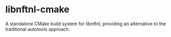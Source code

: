 # libnftnl-cmake
A standalone CMake build system for libnftnl, providing an alternative to the traditional autotools approach.
